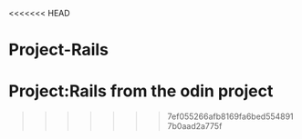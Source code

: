 <<<<<<< HEAD
# Project-Rails
Project:Rails from the odin project
=======

>>>>>>> 7ef055266afb8169fa6bed5548917b0aad2a775f
